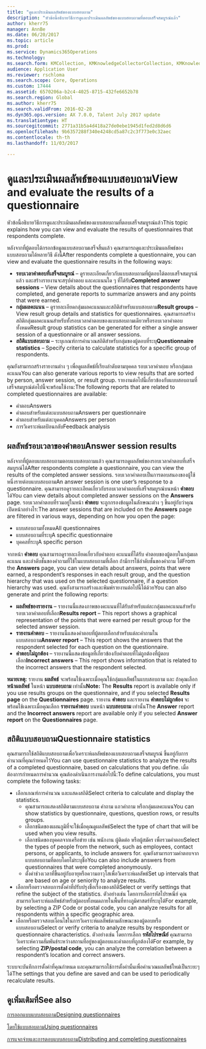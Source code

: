 ```yaml
---
title: "ดูและประเมินผลลัพธ์ของแบบสอบถาม"
description: "หัวข้อนี้อธิบายวิธีการดูและประเมินผลลัพธ์ของแบบสอบถามที่ตอบเสร็จสมบูรณ์แล้ว"
author: kherr75
manager: AnnBe
ms.date: 06/20/2017
ms.topic: article
ms.prod: 
ms.service: Dynamics365Operations
ms.technology: 
ms.search.form: KMCollection, KMKnowledgeCollectorCollection, KMKnowledgeCollectorUserResults
audience: Application User
ms.reviewer: rschloma
ms.search.scope: Core, Operations
ms.custom: 17444
ms.assetid: 6570206a-b2c4-4025-8715-432fe6652b78
ms.search.region: Global
ms.author: kherr75
ms.search.validFrom: 2016-02-28
ms.dyn365.ops.version: AX 7.0.0, Talent July 2017 update
ms.translationtype: HT
ms.sourcegitcommit: 2771a31b5a4d418a27de0ebe1945d1fed2d8d6d6
ms.openlocfilehash: 9b6357288f340e4248cd5a87c2c3f773e0c32aec
ms.contentlocale: th-th
ms.lasthandoff: 11/03/2017

---
```


# <a name="view-and-evaluate-the-results-of-a-questionnaire"></a><span data-ttu-id="ee28d-103">ดูและประเมินผลลัพธ์ของแบบสอบถาม</span><span class="sxs-lookup"><span data-stu-id="ee28d-103">View and evaluate the results of a questionnaire</span></span>

<span data-ttu-id="ee28d-104">หัวข้อนี้อธิบายวิธีการดูและประเมินผลลัพธ์ของแบบสอบถามที่ตอบเสร็จสมบูรณ์แล้ว</span><span class="sxs-lookup"><span data-stu-id="ee28d-104">This topic explains how you can view and evaluate the results of questionnaires that respondents complete.</span></span> 

<span data-ttu-id="ee28d-105">หลังจากที่ผู้ตอบได้กรอกข้อมูลแบบสอบถามเสร็จสิ้นแล้ว คุณสามารถดูและประเมินผลลัพธ์ของแบบสอบถามได้หลายวิธี ดังนี้</span><span class="sxs-lookup"><span data-stu-id="ee28d-105">After respondents complete a questionnaire, you can view and evaluate the questionnaire results in the following ways:</span></span>

-   <span data-ttu-id="ee28d-106">**รอบเวลาคำตอบที่เสร็จสมบูรณ์** – ดูรายละเอียดเกี่ยวกับแบบสอบถามที่ผู้ตอบได้ตอบเสร็จสมบูรณ์แล้ว และสร้างรายงานจะสรุปคำตอบ และคะแนนใด ๆ ที่ได้รับ</span><span class="sxs-lookup"><span data-stu-id="ee28d-106">**Completed answer sessions** – View details about the questionnaires that respondents have completed, and generate reports to summarize answers and any points that were earned.</span></span>
-   <span data-ttu-id="ee28d-107">**กลุ่มผลคะแนน** – ดูรายละเอียดกลุ่มผลคะแนนและสถิติสำหรับแบบสอบถาม</span><span class="sxs-lookup"><span data-stu-id="ee28d-107">**Result groups** – View result group details and statistics for questionnaires.</span></span> <span data-ttu-id="ee28d-108">คุณสามารถสร้างสถิติกลุ่มผลคะแนนสำหรับทั้งรอบเวลาคำตอบของแบบสอบถามเดียวหรือรอบเวลาคำตอบทั้งหมด</span><span class="sxs-lookup"><span data-stu-id="ee28d-108">Result group statistics can be generated for either a single answer session  of a questionnaire or all answer sessions.</span></span>
-   <span data-ttu-id="ee28d-109">**สถิติแบบสอบถาม** – ระบุเกณฑ์การคำนวณสถิติสำหรับกลุ่มของผู้ตอบที่ระบุ</span><span class="sxs-lookup"><span data-stu-id="ee28d-109">**Questionnaire statistics** – Specify criteria to calculate statistics for a specific group of respondents.</span></span>

<span data-ttu-id="ee28d-110">คุณยังสามารถสร้างรายงานต่าง ๆ เพื่อดูผลลัพธ์ที่เรียงลำดับตามบุคคล รอบเวลาคำตอบ หรือกลุ่มผลคะแนน</span><span class="sxs-lookup"><span data-stu-id="ee28d-110">You can also generate various reports to view results that are sorted by person, answer session, or result group.</span></span> <span data-ttu-id="ee28d-111">รายงานต่อไปนี้เกี่ยวข้องกับแบบสอบถามที่เสร็จสมบูรณ์ต่อไปนี้จะพร้อมใช้งาน:</span><span class="sxs-lookup"><span data-stu-id="ee28d-111">The following reports that are related to completed questionnaires are available:</span></span>

-   <span data-ttu-id="ee28d-112">คำตอบ</span><span class="sxs-lookup"><span data-stu-id="ee28d-112">Answers</span></span>
-   <span data-ttu-id="ee28d-113">คำตอบสำหรับแต่ละแบบสอบถาม</span><span class="sxs-lookup"><span data-stu-id="ee28d-113">Answers per questionnaire</span></span>
-   <span data-ttu-id="ee28d-114">คำตอบสำหรับแต่ละบุคคล</span><span class="sxs-lookup"><span data-stu-id="ee28d-114">Answers per person</span></span>
-   <span data-ttu-id="ee28d-115">การวิเคราะห์ผลป้อนกลับ</span><span class="sxs-lookup"><span data-stu-id="ee28d-115">Feedback analysis</span></span>

## <a name="answer-session-results"></a><span data-ttu-id="ee28d-116">ผลลัพธ์รอบเวลาของคำตอบ</span><span class="sxs-lookup"><span data-stu-id="ee28d-116">Answer session results</span></span>
<span data-ttu-id="ee28d-117">หลังจากที่ผู้ตอบแบบสอบถามตอบแบบสอบถามแล้ว คุณสามารถดูผลลัพธ์ของรอบเวลาคำตอบที่เสร็จสมบูรณ์ได้</span><span class="sxs-lookup"><span data-stu-id="ee28d-117">After respondents complete a questionnaire, you can view the results of the completed answer sessions.</span></span> <span data-ttu-id="ee28d-118">รอบเวลาคำตอบเป็นการตอบสนองของผู้ใช้หนึ่งรายต่อบแบบสอบถาม</span><span class="sxs-lookup"><span data-stu-id="ee28d-118">An answer session is one user’s response to a questionnaire.</span></span> <span data-ttu-id="ee28d-119">คุณสามารถดูรายละเอียดเกี่ยวกับรอบเวลาคำตอบที่เสร็จสมบูรณ์บนหน้า **คำตอบ** ได้</span><span class="sxs-lookup"><span data-stu-id="ee28d-119">You can view details about completed answer sessions on the **Answers** page.</span></span> <span data-ttu-id="ee28d-120">รอบเวลาคำตอบที่รวมอยู่ในหน้า **คำตอบ** จะถูกกรองข้อมูลในลักษณะต่าง ๆ ขึ้นอยู่กับว่าคุณเปิดหน้าอย่างไร:</span><span class="sxs-lookup"><span data-stu-id="ee28d-120">The answer sessions that are included on the **Answers** page are filtered in various ways, depending on how you open the page:</span></span>

-   <span data-ttu-id="ee28d-121">แบบสอบถามทั้งหมด</span><span class="sxs-lookup"><span data-stu-id="ee28d-121">All questionnaires</span></span>
-   <span data-ttu-id="ee28d-122">แบบสอบถามที่ระบุ</span><span class="sxs-lookup"><span data-stu-id="ee28d-122">A specific questionnaire</span></span>
-   <span data-ttu-id="ee28d-123">บุคคลที่ระบุ</span><span class="sxs-lookup"><span data-stu-id="ee28d-123">A specific person</span></span>

<span data-ttu-id="ee28d-124">จากหน้า **คำตอบ** คุณสามารถดูรายละเอียดเกี่ยวกับคำตอบ คะแนนที่ได้รับ คำตอบของผู้ตอบในกลุ่มผลคะแนน และลำดับชั้นของคำถามที่ใช้ในแบบสอบถามที่เลือก ถ้ามีการใช้ลำดับชั้นของคำถาม ได้</span><span class="sxs-lookup"><span data-stu-id="ee28d-124">From the **Answers** page, you can view details about answers, points that were earned, a respondent’s responses in each result group, and the question hierarchy that was used on the selected questionnaire, if a question hierarchy was used.</span></span> <span data-ttu-id="ee28d-125">คุณยังสามารถสร้างและพิมพ์รายงานต่อไปนี้ได้ด้วย</span><span class="sxs-lookup"><span data-stu-id="ee28d-125">You can also generate and print the following reports:</span></span>

-   <span data-ttu-id="ee28d-126">**ผลลัพธ์ของรายงาน** – รายงานนี้แสดงภาพของคะแนนที่ได้รับสำหรับแต่ละกลุ่มผลคะแนนสำหรับรอบเวลาคำตอบที่เลือก</span><span class="sxs-lookup"><span data-stu-id="ee28d-126">**Results report** – This report shows a graphical representation of the points that were earned per result group for the selected answer session.</span></span>
-   <span data-ttu-id="ee28d-127">**รายงานคำตอบ** – รายงานนี้แสดงคำตอบที่ผู้ตอบเลือกสำหรับแต่ละคำถามในแบบสอบถาม</span><span class="sxs-lookup"><span data-stu-id="ee28d-127">**Answer report** – This report shows the answers that the respondent selected for each question on the questionnaire.</span></span>
-   <span data-ttu-id="ee28d-128">**คำตอบไม่ถูกต้อง** – รายงานนี้แสดงข้อมูลที่เกี่ยวข้องกับคำตอบที่ไม่ถูกต้องที่ผู้ตอบเลือก</span><span class="sxs-lookup"><span data-stu-id="ee28d-128">**Incorrect answers** – This report shows information that is related to the incorrect answers that the respondent selected.</span></span>

<span data-ttu-id="ee28d-129">**หมายเหตุ:** รายงาน **ผลลัพธ์** จะพร้อมใช้เฉพาะเมื่อคุณใช้กลุ่มผลลัพธ์ในแบบสอบถาม และ ถ้าคุณเลือก **หน้าผลลัพธ์** ในหน้า **แบบสอบถาม** เท่านั้น</span><span class="sxs-lookup"><span data-stu-id="ee28d-129">**Note:** The **Results** report is available only if you use results groups on the questionnaire, and if you selected **Results page** on the **Questionnaires** page.</span></span> <span data-ttu-id="ee28d-130">รายงาน **คำตอบ** และรายงาน **คำตอบไม่ถูกต้อง** จะพร้อมใช้เฉพาะเมื่อคุณเลือก **รายงานคำตอบ** บนหน้า **แบบสอบถาม** เท่านั้น</span><span class="sxs-lookup"><span data-stu-id="ee28d-130">The **Answer** report and the **Incorrect answers** report are available only if you selected **Answer report** on the **Questionnaires** page.</span></span>

## <a name="questionnaire-statistics"></a><span data-ttu-id="ee28d-131">สถิติแบบสอบถาม</span><span class="sxs-lookup"><span data-stu-id="ee28d-131">Questionnaire statistics</span></span>
<span data-ttu-id="ee28d-132">คุณสามารถใช้สถิติแบบสอบถามเพื่อวิเคราะห์ผลลัพธ์ของแบบสอบถามเสร็จสมบูรณ์ ขึ้นอยู่กับการคำนวณที่คุณกำหนดไว้</span><span class="sxs-lookup"><span data-stu-id="ee28d-132">You can use questionnaire statistics to analyze the results of a completed questionnaire, based on calculations that you define.</span></span> <span data-ttu-id="ee28d-133">เมื่อต้องการกำหนดการคำนวณ คุณต้องดำเนินการงานต่อไปนี้:</span><span class="sxs-lookup"><span data-stu-id="ee28d-133">To define calculations, you must complete the following tasks:</span></span>

-   <span data-ttu-id="ee28d-134">เลือกเกณฑ์การคำนวณ และแสดงสถิติ</span><span class="sxs-lookup"><span data-stu-id="ee28d-134">Select criteria to calculate and display the statistics.</span></span>
    -   <span data-ttu-id="ee28d-135">คุณสามารถแสดงสถิติตามแบบสอบถาม คำถาม แถวคำถาม หรือกลุ่มผลคะแนน</span><span class="sxs-lookup"><span data-stu-id="ee28d-135">You can show statistics by questionnaire, questions, question rows, or results groups.</span></span>
    -   <span data-ttu-id="ee28d-136">เลือกชนิดของแผนภูมิที่จะใช้เมื่อคุณดูผลลัพธ์</span><span class="sxs-lookup"><span data-stu-id="ee28d-136">Select the type of chart that will be used when you view results.</span></span>
    -   <span data-ttu-id="ee28d-137">เลือกชนิดของบุคคลจากเครือข่าย เช่น พนักงาน ผู้ติดต่อ หรือผู้สมัคร เพื่อรวมคำตอบ</span><span class="sxs-lookup"><span data-stu-id="ee28d-137">Select the types of people from the network, such as employees, contact persons, or applicants, to include answers for.</span></span> <span data-ttu-id="ee28d-138">คุณยังสามารถรวมคำตอบจากแบบสอบถามที่ตอบโดยไม่ระบุชื่อ</span><span class="sxs-lookup"><span data-stu-id="ee28d-138">You can also include answers from questionnaires that were completed anonymously.</span></span>
    -   <span data-ttu-id="ee28d-139">ตั้งค่าช่วงเวลาที่ขึ้นอยู่กับอายุหรือความอาวุโสเพื่อวิเคราะห์ผลลัพธ์</span><span class="sxs-lookup"><span data-stu-id="ee28d-139">Set up intervals that are based on age or seniority to analyze results.</span></span>
-   <span data-ttu-id="ee28d-140">เลือกหรือตรวจสอบการตั้งค่าที่ปรับปรุงชื่อเรื่องของสถิติ</span><span class="sxs-lookup"><span data-stu-id="ee28d-140">Select or verify settings that refine the subject of the statistics.</span></span> <span data-ttu-id="ee28d-141">ตัวอย่างเช่น โดยการเลือกรหัสไปรษณีย์ คุณสามารถวิเคราะห์ผลลัพธ์สำหรับผู้ตอบทั้งหมดภายในพื้นที่ทางภูมิศาสตร์ที่ระบุได้</span><span class="sxs-lookup"><span data-stu-id="ee28d-141">For example, by selecting a ZIP Code or postal code, you can analyze results for all respondents within a specific geographic area.</span></span>
-   <span data-ttu-id="ee28d-142">เลือกหรือตรวจสอบเงื่อนไขในการวิเคราะห์ผลลัพธ์ตามลักษณะของผู้ตอบหรือแบบสอบถาม</span><span class="sxs-lookup"><span data-stu-id="ee28d-142">Select or verify criteria to analyze results by respondent or questionnaire characteristics.</span></span> <span data-ttu-id="ee28d-143">ตัวอย่างเช่น โดยการเลือก **รหัสไปรษณีย์** คุณสามารถวิเคราะห์ความสัมพันธ์ระหว่างสถานที่อยู่ของผู้ตอบและคำตอบที่ถูกต้องได้</span><span class="sxs-lookup"><span data-stu-id="ee28d-143">For example, by selecting **ZIP/postal code**, you can analyze the correlation between a respondent’s location and correct answers.</span></span>

<span data-ttu-id="ee28d-144">ระบบจะบันทึกการตั้งค่าที่คุณกำหนด และคุณสามารถใช้การตั้งค่านั้นเพื่อคำนวณผลลัพธ์ใหม่เป็นระยะๆ ได้</span><span class="sxs-lookup"><span data-stu-id="ee28d-144">The settings that you define are saved and can be used to periodically recalculate results.</span></span>

<a name="see-also"></a><span data-ttu-id="ee28d-145">ดูเพิ่มเติมที่</span><span class="sxs-lookup"><span data-stu-id="ee28d-145">See also</span></span>
--------

[<span data-ttu-id="ee28d-146">การออกแบบแบบสอบถาม</span><span class="sxs-lookup"><span data-stu-id="ee28d-146">Designing questionnaires</span></span>](design-questionnaires.md)

[<span data-ttu-id="ee28d-147">โดยใช้แบบสอบถาม</span><span class="sxs-lookup"><span data-stu-id="ee28d-147">Using questionnaires</span></span>](questionnaires.md)

[<span data-ttu-id="ee28d-148">การแจกจ่ายและการตอบแบบสอบถาม</span><span class="sxs-lookup"><span data-stu-id="ee28d-148">Distributing and completing questionnaires</span></span>](distribute-questionnaires.md)


